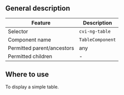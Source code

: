 ## General description

| Feature                    | Description       |
|----------------------------|-------------------|
| Selector                   | `cvi-ng-table`  |
| Component name             | `TableComponent`  |
| Permitted parent/ancestors | any               |
| Permitted children         | -                 |

## Where to use

To display a simple table.
